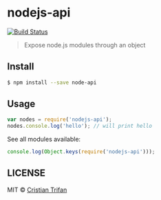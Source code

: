 # nodejs-api

[![Build Status](https://travis-ci.org/CrissDev/nodejs-api.png?branch=master)](https://travis-ci.org/CrissDev/nodejs-api)

> Expose node.js modules through an object


## Install

```sh
$ npm install --save node-api
```

## Usage

```js
var nodes = require('nodejs-api');
nodes.console.log('hello'); // will print hello
```

See all modules available:

```js
console.log(Object.keys(require('nodejs-api')));
```

## LICENSE

MIT © [Cristian Trifan](http://crissdev.com)
